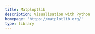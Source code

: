 ```yaml
---
title: Matploptlib
description: Visualisation with Python
homepage: 'https://matplotlib.org/'
type: library
---
```

